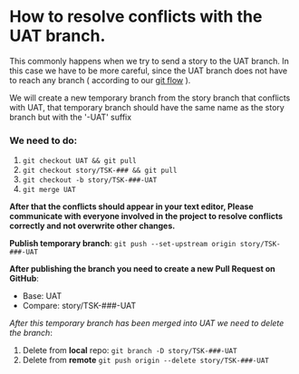 # How to resolve conflicts with the UAT branch.

This commonly happens when we try to send a story to the UAT branch.
In this case we have to be more careful, since the UAT branch does not have to reach any branch ( according to our [git flow](https://github.com/BlackstoneStudio/Blackstone-Code-Standards/blob/master/git/gitflow/gitflow.md) ).

We will create a new temporary branch from the story branch that conflicts with UAT, that temporary branch should have the same name as the story branch but with the '-UAT' suffix

### We need to do:

1. `git checkout UAT && git pull`
2. `git checkout story/TSK-### && git pull`
3. `git checkout -b story/TSK-###-UAT`
4. `git merge UAT`

**After that the conflicts should appear in your text editor, Please communicate with everyone involved in the project to resolve conflicts correctly and not overwrite other changes.**

**Publish temporary branch**:
`git push --set-upstream origin story/TSK-###-UAT`

**After publishing the branch you need to create a new Pull Request on GitHub**:
   - Base: UAT
   - Compare: story/TSK-###-UAT

*After this temporary branch has been merged into UAT we need to delete the branch*:

1. Delete from **local** repo:
   `git branch -D story/TSK-###-UAT`
2. Delete from **remote**
	`git push origin --delete story/TSK-###-UAT`